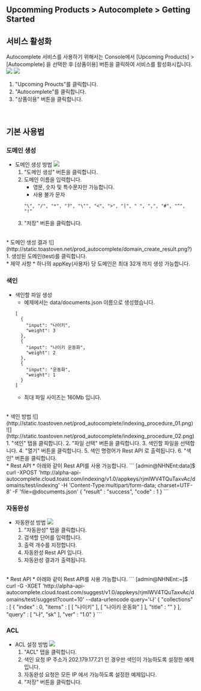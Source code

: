 ## Upcomming Products > Autocomplete > Getting Started

## 서비스 활성화
Autocomplete 서비스를 사용하기 위해서는 Console에서 [Upcoming Products] > [Autocomplete] 을 선택한 후 [상품이용] 버튼을 클릭하여 서비스를 활성화시킵니다.
![](http://static.toastoven.net/prod_autocomplete/product-use-01.png)
![](http://static.toastoven.net/prod_autocomplete/product-use-02.png?)

1. "Upcoming Proucts"를 클릭합니다.
2. "Autocomplete"를 클릭합니다.
3. "상품이용" 버튼을 클릭합니다.
<br>

## 기본 사용법

### 도메인 생성
* 도메인 생성 방법
    ![](http://static.toastoven.net/prod_autocomplete/domain_create_procedure_01.png?)
    1. "도메인 생성" 버튼을 클릭합니다.
    2. 도메인 이름을 입력합니다.
        * 영문, 숫자 및 특수문자만 가능합니다.
        * 사용 불가 문자
        ```
        "\", "/", "*", "?", "\"", "<", ">", "|", " ", ",", "#", "^", "!"
        ```
    3. "저장" 버튼을 클릭합니다.    
<br>
* 도메인 생성 결과
    ![](http://static.toastoven.net/prod_autocomplete/domain_create_result.png?)
    1. 생성된 도메인(test)를 클릭합니다.
<br>
* 제약 사항
    * 하나의 appKey(사용자) 당 도메인은 최대 32개 까지 생성 가능합니다.

### 색인
* 색인할 파일 생성
    * 예제에서는 data/documents.json 이름으로 생성했습니다.
    ```
    [
      {
        "input": "나이키",
        "weight": 3
      },
      {
        "input": "나이키 운동화",
        "weight": 2
      },
      {
        "input": "운동화",
        "weight": 1
      }
    ]
    ```
    * 최대 파일 사이즈는 160Mb 입니다.

<br>
* 색인 방법
    ![](http://static.toastoven.net/prod_autocomplete/indexing_procedure_01.png)
    ![](http://static.toastoven.net/prod_autocomplete/indexing_procedure_02.png)
    1. "색인" 탭을 클릭합니다.
    2. "파일 선택" 버튼을 클릭합니다.
    3. 색인할 파일을 선택합니다.
    4. "열기" 버튼을 클릭합니다.  
    5. 색인 명령어가 Rest API 로 출력됩니다.
    6. "색인" 버튼을 클릭합니다.
<br>
* Rest API
    * 아래와 같이 Rest API를 사용 가능합니다.
    ```
    [admin@NHNEnt:data]$ curl -XPOST 'http://alpha-api-autocomplete.cloud.toast.com/indexing/v1.0/appkeys/rjmIWV4TQuTaxvAc/domains/test/indexing' -H 'Content-Type:multipart/form-data; charset=UTF-8' -F 'file=@documents.json'
    {
      "result" : "success",
      "code" : 1
    }
    ```

### 자동완성
* 자동완성 방법
    ![](http://static.toastoven.net/prod_autocomplete/autocomplete_procedure.png)
    1. "자동완성" 탭을 클릭합니다.
    2. 검색할 단어를 입력합니다.
    3. 출력 개수를 지정합니다.
    4. 자동완성 Rest API 입니다.
    5. 자동완성 결과가 출력됩니다.   
<br>    
* Rest API
    * 아래와 같이 Rest API를 사용 가능합니다.
    ```
    [admin@NHNEnt:~]$ curl -G -XGET 'http://alpha-api-autocomplete.cloud.toast.com/suggest/v1.0/appkeys/rjmIWV4TQuTaxvAc/domains/test/suggest?count=10' --data-urlencode query='나'
    {
      "collections" : [ {
        "index" : 0,
        "items" : [ [ "나이키" ], [ "나이키 운동화" ] ],
        "title" : ""
      } ],
      "query" : [ "나", "sk" ],
      "ver" : "1.0"
    }
    ```

### ACL
* ACL 설정 방법
    ![](http://static.toastoven.net/prod_autocomplete/acl_procedure.png???)
    1. "ACL" 탭을 클릭합니다.
    2. 색인 요청 IP 주소가 202.179.177.21 인 경우만 색인이 가능하도록 설정한 예제입니다.
    3. 자동완성 요청은 모든 IP 에서 가능하도록 설정한 예제입니다.
    4. "저장" 버튼을 클릭합니다.  
<br>

